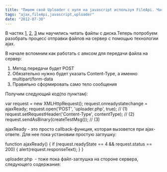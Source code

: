 ```yaml
---
title: "Пишем свой Uploader с нуля на javascript используя FileApi. Часть4"
tags: "ajax,fileApi,javascript,uploader"
date: "2012-07-30"
---
```


В частях [1](https://stepansuvorov.com/blog/2012/04/%D0%BF%D0%B8%D1%88%D0%B5%D0%BC-%D1%81%D0%B2%D0%BE%D0%B9-uploader-%D1%81-%D0%BD%D1%83%D0%BB%D1%8F-%D0%BD%D0%B0-javascript-%D0%B8%D1%81%D0%BF%D0%BE%D0%BB%D1%8C%D0%B7%D1%83%D1%8F-fileapi-%D1%87%D0%B0/), [2](https://stepansuvorov.com/blog/2012/06/%D0%BF%D0%B8%D1%88%D0%B5%D0%BC-%D1%81%D0%B2%D0%BE%D0%B9-uploader-%D1%81-%D0%BD%D1%83%D0%BB%D1%8F-%D0%BD%D0%B0-javascript-%D0%B8%D1%81%D0%BF%D0%BE%D0%BB%D1%8C%D0%B7%D1%83%D1%8F-fileapi-%D1%87%D0%B0-2/), [3](https://stepansuvorov.com/blog/2012/07/%D0%BF%D0%B8%D1%88%D0%B5%D0%BC-%D1%81%D0%B2%D0%BE%D0%B9-uploader-%D1%81-%D0%BD%D1%83%D0%BB%D1%8F-%D0%BD%D0%B0-javascript-%D0%B8%D1%81%D0%BF%D0%BE%D0%BB%D1%8C%D0%B7%D1%83%D1%8F-fileapi-%D1%87%D0%B0-3/) мы научились читать файлы с диска.Теперь попробуем разобрать процесс отправки файлов на сервер с помощью технологии ajax.

В начале вспомним как работать с аяксом для передачи файла на сервер:

1. Метод передачи будет POST
2. Обязательно нужно будет указать Content-Type, а именно multipart/form-data
3. Правильно сформировать само тело сообщения

Получим следующий код(по пунктам):

var request = new XMLHttpRequest(); 
request.onreadystatechange = ajaxReady; 
request.open('POST', 'uploader.php', true); // (1)
request.setRequestHeader('Content-Type', contentType); // (2)
request.sendAsBinary(createTestMsg()); // (3)

ajaxReady - это просто callback-функция, которая вызовется при ajax-ответе. Для нее пока установим простую заглушку:

function ajaxReady() {
    if (request.readyState == 4 && request.status == 200) {
        alert(request.responseText);
    }
}

uploader.php  - тоже пока файл-заглушка на стороне сервера, следующего содержания:

<?php

var_dump($_POST);
var_dump($_FILES);

Теперь перейдем к более важным моментам. contentType определяем следующим образом:

var boundary = "AJAX-----------------------" + (new Date).getTime();
var contentType = "multipart/form-data; boundary=" + boundary;

boundary - это случайная последовательность байт, которые не должны встречаться в самом файле. Вы можете придумать свой алгоритм для генерации данной последовательности, т.к. это лишь пример.

Ну и самое основное - формирование сообщения:

function createTestMsg(){
    var fieldName = 'testfile';
    var fileName  = '4.jpg';
    var CRLF = "\\r\\n";

    var msg = "--" + boundary + CRLF;
    msg += 'Content-Disposition: form-data; ';
    msg += 'name="' + fieldName + '"; ';
    msg += 'filename="'+ fileName + '"' + CRLF;
    msg += 'Content-Type: application/octet-stream';
    msg += CRLF + CRLF; // marks end of the headers part
    msg += Array(9999).join(7) + CRLF;
    msg += "--" + boundary + "--" + CRLF;
    return msg;
}

Array(9999).join(7) - это такой вариант генерации фэйкового контента для файла.

Вот тут можно посмотреть весь код: https://learn.javascript.ru/play/E1MhM, но в песочнице он работать не будет, т.к. нет файла uploader.php на строне сервера, так что в любом случае нужно копировать локально и смотреть.

